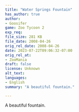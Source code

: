 ```yaml
---
title: "Water Springs Fountain"
has_author: true
author: 
- Goosifer
game: Zoo Tycoon 2
exp_req: 
file_size: 281 KB
file_date: 2008-04-26
orig_rel_date: 2008-04-26
date: 2023-07-22T09:06:32-07:00
orig_rel_at: 
- ZooMania
draft: false
license: Unknown
alt_text: 
languages:
- English
summary: "A beautiful fountain."

---
```


A beautiful fountain.
